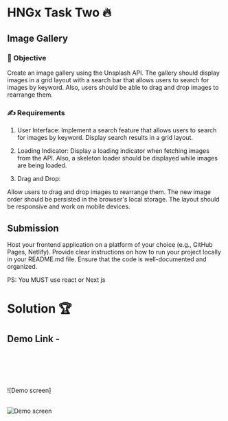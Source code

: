 # HNGx Task Two 🔥

## Image Gallery

### 🎯 Objective

Create an image gallery using the Unsplash API. The gallery should display images in a grid layout with a search bar that allows users to search for images by keyword. Also, users should be able to drag and drop images to rearrange them.

### ✍ Requirements

1. User Interface:
   Implement a search feature that allows users to search for images by keyword. Display search results in a grid layout.

2. Loading Indicator:
   Display a loading indicator when fetching images from the API. Also, a skeleton loader should be displayed while images are being loaded.

3. Drag and Drop:

Allow users to drag and drop images to rearrange them. The new image order should be persisted in the browser's local storage. The layout should be responsive and work on mobile devices.

## Submission

Host your frontend application on a platform of your choice (e.g., GitHub Pages, Netlify).
Provide clear instructions on how to run your project locally in your README.md file.
Ensure that the code is well-documented and organized.

PS: You MUST use react or Next js

# Solution 🏆

## Demo Link -

<br />
<br />

<br />
<br />

![Demo screen]
<br />
<br />

![Demo screen]()
